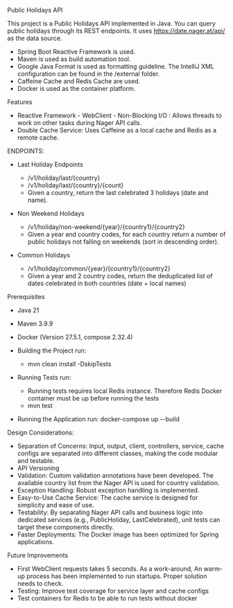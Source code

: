Public Holidays API

This project is a Public Holidays API implemented in Java. You can query public holidays through its
REST endpoints. It uses https://date.nager.at/api/ as the data source.

- Spring Boot Reactive Framework is used.
- Maven is used as build automation tool.
- Google Java Format is used as formatting guideline. The IntelliJ XML configuration can be found in
  the
  /external folder.
- Caffeine Cache and Redis Cache are used.
- Docker is used as the container platform.

Features

- Reactive Framework - WebClient - Non-Blocking I/O : Allows threads to work on other tasks during
  Nager API calls.
- Double Cache Service: Uses Caffeine as a local cache and Redis as a remote cache.

ENDPOINTS:

- Last Holiday Endpoints
    - /v1/holiday/last/{country}
    - /v1/holiday/last/{country}/{count}
    - Given a country, return the last celebrated 3 holidays (date and name).

- Non Weekend Holidays
    - /v1/holiday/non-weekend/{year}/{country1}/{country2}
    - Given a year and country codes, for each country return a number of public holidays not
      falling on weekends (sort in descending order).

- Common Holidays
    - /v1/holiday/common/{year}/{country1}/{country2}
    - Given a year and 2 country codes, return the deduplicated list of dates celebrated in both
      countries (date + local names)

Prerequisites

- Java 21
- Maven 3.9.9
- Docker (Version 27.5.1, compose 2.32.4)

- Building the Project run:
    - mvn clean install -DskipTests

- Running Tests run:
    - Running tests requires local Redis instance. Therefore Redis Docker container must be up
      before running the tests
    - mvn test

- Running the Application run:
  docker-compose up --build

Design Considerations:

- Separation of Concerns: Input, output, client, controllers, service, cache configs are separated
  into different classes, making the code modular and testable.
- API Versioning
- Validation: Custom validation annotations have been developed. The available country list from the
  Nager API is used for country validation.
- Exception Handling: Robust exception handling is implemented.
- Easy-to-Use Cache Service: The cache service is designed for simplicity and ease of use.
- Testability: By separating Nager API calls and business logic into dedicated services (e.g.,
  PublicHoliday, LastCelebrated), unit tests can target these components directly.
- Faster Deployments: The Docker image has been optimized for Spring applications.

Future Improvements

- First WebClient requests takes 5 seconds. As a work-around, An warm-up process has been
  implemented to run startups. Proper solution needs to check.
- Testing: Improve test coverage for service layer and cache configs
- Test containers for Redis to be able to run tests without docker